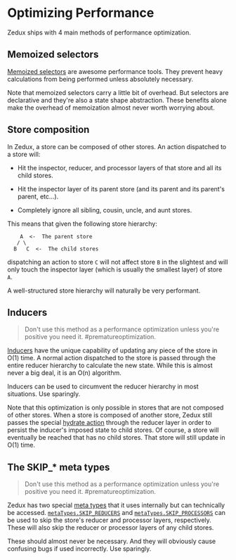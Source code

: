 # Optimizing Performance

Zedux ships with 4 main methods of performance optimization.

## Memoized selectors

[Memoized selectors](/docs/api/select.md) are awesome performance tools. They prevent heavy calculations from being performed unless absolutely necessary.

Note that memoized selectors carry a little bit of overhead. But selectors are declarative and they're also a state shape abstraction. These benefits alone make the overhead of memoization almost never worth worrying about.

## Store composition

In Zedux, a store can be composed of other stores. An action dispatched to a store will:

- Hit the inspector, reducer, and processor layers of that store and all its child stores.

- Hit the inspector layer of its parent store (and its parent and its parent's parent, etc...).

- Completely ignore all sibling, cousin, uncle, and aunt stores.

This means that given the following store hierarchy:

```
    A  <-  The parent store
   / \
  B   C  <-  The child stores
```

dispatching an action to store `C` will not affect store `B` in the slightest and will only touch the inspector layer (which is usually the smallest layer) of store `A`.

A well-structured store hierarchy will naturally be very performant.

## Inducers

> Don't use this method as a performance optimization unless you're positive you need it. #prematureoptimization.

[Inducers](/docs/types/Inducer.md) have the unique capability of updating any piece of the store in O(1) time. A normal action dispatched to the store is passed through the entire reducer hierarchy to calculate the new state. While this is almost never a big deal, it is an O(n) algorithm.

Inducers can be used to circumvent the reducer hierarchy in most situations. Use sparingly.

Note that this optimization is only possible in stores that are not composed of other stores. When a store is composed of another store, Zedux still passes the special [hydrate action](/docs/api/actionTypes.md#hydrate) through the reducer layer in order to persist the inducer's imposed state to child stores. Of course, a store will eventually be reached that has no child stores. That store will still update in O(1) time.

## The SKIP_* meta types

> Don't use this method as a performance optimization unless you're positive you need it. #prematureoptimization.

Zedux has two special [meta types](/docs/api/metaTypes.md) that it uses internally but can technically be accessed. [`metaTypes.SKIP_REDUCERS`](/docs/api/metaTypes.md#skip_reducers) and [`metaTypes.SKIP_PROCESSORS`](/docs/api/metaTypes.md#skip_processors) can be used to skip the store's reducer and processor layers, respectively. These will also skip the reducer or processor layers of any child stores.

These should almost never be necessary. And they will obviously cause confusing bugs if used incorrectly. Use sparingly.
